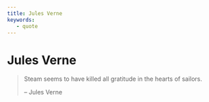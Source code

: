 ```yaml
---
title: Jules Verne
keywords: 
   - quote
---
```


# Jules Verne

> Steam seems to have killed all gratitude in the hearts of sailors.
>
> – Jules Verne
